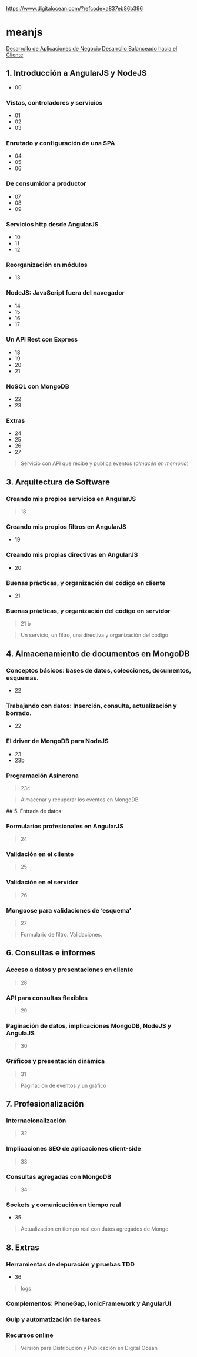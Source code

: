 https://www.digitalocean.com/?refcode=a837eb86b396

# meanjs

[Desarrollo de Aplicaciones de Negocio](https://prezi.com/jisnmkx87-su/angularjs-desarrollo-simple-de-potentes-aplicaciones-multiplataforma/)
[Desarrollo Balanceado hacia el Cliente](https://prezi.com/wyrvtgn56axa/client-side/)


## 1. Introducción a AngularJS y NodeJS
- 00

### Vistas, controladores y servicios
- 01
- 02
- 03

### Enrutado y configuración de una SPA
- 04
- 05
- 06

### De consumidor a productor
- 07
- 08
- 09

### Servicios http desde AngularJS
- 10
- 11
- 12


### Reorganización en módulos
- 13


### NodeJS: JavaScript fuera del navegador
- 14
- 15
- 16
- 17


### Un API Rest con Express
- 18
- 19
- 20
- 21


### NoSQL con MongoDB
- 22
- 23

### Extras
- 24
- 25
- 26
- 27




> Servicio con API que recibe y publica eventos (*almacén en memoria*)


## 3. Arquitectura de Software

### Creando mis propios servicios en AngularJS

> 18 

### Creando mis propios filtros en AngularJS
- 19

### Creando mis propias directivas en AngularJS
- 20

### Buenas prácticas, y organización del código en cliente 
- 21

### Buenas prácticas, y organización del código en servidor

> 21 b


> Un servicio, un filtro, una directiva y organización del código


## 4. Almacenamiento de documentos en MongoDB

### Conceptos básicos: bases de datos, colecciones, documentos, esquemas.
- 22

### Trabajando con datos: Inserción, consulta, actualización y borrado.
- 22

### El driver de MongoDB para NodeJS
- 23
- 23b

### Programación Asíncrona

> 23c


> Almacenar y recuperar los eventos en MongoDB


## 5. Entrada de datos 

### Formularios profesionales en AngularJS

> 24

### Validación en el cliente

> 25

### Validación en el servidor

> 26

### Mongoose para validaciones de ‘esquema’

> 27


> Formulario de filtro. Validaciones.


## 6. Consultas e informes

### Acceso a datos y presentaciones en cliente

> 28

### API para consultas flexibles

> 29

### Paginación de datos, implicaciones MongoDB, NodeJS y AngulaJS

> 30

### Gráficos y presentación dinámica

> 31


> Paginación de eventos y un gráfico 


## 7. Profesionalización

### Internacionalización

> 32


### Implicaciones SEO de aplicaciones client-side

> 33


### Consultas agregadas con MongoDB

> 34 

### Sockets y comunicación en tiempo real
- 35


> Actualización en tiempo real con datos agregados de Mongo



## 8. Extras

### Herramientas de depuración y pruebas TDD
- 36

> logs

### Complementos: PhoneGap, IonicFramework y AngularUI

### Gulp y automatización de tareas

### Recursos online
  

> Versión para Distribución y Publicación en Digital Ocean


